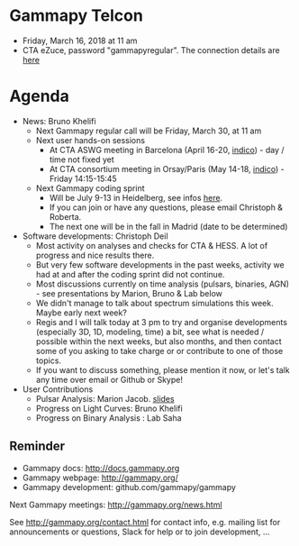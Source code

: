 # Gammapy Telcon

* Friday, March 16, 2018 at 11 am
* CTA eZuce, password "gammapyregular".  The connection details are [here](ConnectionDetails.txt)

# Agenda

* News: Bruno Khelifi
  * Next Gammapy regular call will be Friday, March 30, at 11 am
  * Next user hands-on sessions
    * At CTA ASWG meeting in Barcelona (April 16-20, [indico](https://indico.cta-observatory.org/event/1686)) - day / time not fixed yet
    * At CTA consortium meeting in Orsay/Paris (May 14-18, [indico](https://indico.cta-observatory.org/event/1575)) - Friday 14:15-15:45
  * Next Gammapy coding sprint
      * Will be July 9-13 in Heidelberg, see infos [here](../2018-07-09).
      * If you can join or have any questions, please email Christoph & Roberta.
      * The next one will be in the fall in Madrid (date to be determined)
* Software developments: Christoph Deil
  * Most activity on analyses and checks for CTA & HESS. A lot of progress and nice results there.
  * But very few software developments in the past weeks, activity we had at and after the coding sprint did not continue.
  * Most discussions currently on time analysis (pulsars, binaries, AGN) - see presentations by Marion, Bruno & Lab below
  * We didn't manage to talk about spectrum simulations this week. Maybe early next week?
  * Regis and I will talk today at 3 pm to try and organise developments (especially 3D, 1D, modeling, time)
    a bit, see what is needed / possible within the next weeks, but also months, and then contact some of you
    asking to take charge or or contribute to one of those topics.
  * If you want to discuss something, please mention it now, or let's talk any time over email or Github or Skype!
* User Contributions
  * Pulsar Analysis: Marion Jacob.  [slides](gammapy_pulsar.pdf)
  * Progress on Light Curves: Bruno Khelifi
  * Progress on Binary Analysis : Lab Saha

## Reminder

* Gammapy docs: http://docs.gammapy.org
* Gammapy webpage: http://gammapy.org/
* Gammapy development: github.com/gammapy/gammapy

Next Gammapy meetings: http://gammapy.org/news.html

See http://gammapy.org/contact.html for contact info, e.g. mailing list
for announcements or questions, Slack for help or to join development, ...
